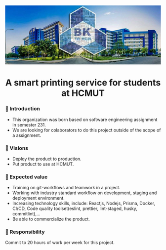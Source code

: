 ![HCMUT](https://raw.githubusercontent.com/Student-Smart-Printing-Service-HCMUT/.github/master/profile/HCMUT-background.jpg)
<h1 align='center'>A smart printing service for students at HCMUT</h1>

### 🌱 Introduction
- This organization was born based on software engineering assignment in semester 231.
- We are looking for colaborators to do this project outside of the scope of a assignment.
### 🎯 Visions
- Deploy the product to production.
- Put product to use at HCMUT.
### 🚀 Expected value
- Training on git-workflows and teamwork in a project.
- Working with industry standard workflow on development, staging and deployment environment.
- Increasing technology skills, include: Reactjs, Nodejs, Prisma, Docker, CI/CD, Code quality toolset(eslint, prettier, lint-staged, husky, commitlint),...
- Be able to commercialize the product.
### 👀 Responsibility
Commit to 20 hours of work per week for this project.

